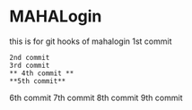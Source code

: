 # MAHALogin
this is for git hooks  of mahalogin
1st commit
```
2nd commit
3rd commit
** 4th commit **
**5th commit**
```
6th commit
7th commit
8th commit
9th commit
